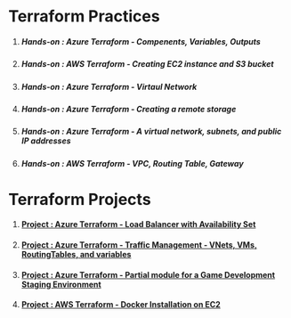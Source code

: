 # Terraform Practices 

 1. ##### Hands-on : Azure Terraform - Compenents, Variables, Outputs

 2. ##### Hands-on : AWS Terraform - Creating EC2 instance and S3 bucket

 3. ##### Hands-on : Azure Terraform - Virtaul Network

 4. ##### Hands-on : Azure Terraform - Creating a remote storage
 
 5. ##### Hands-on : Azure Terraform - A virtual network, subnets, and public IP addresses

 6. ##### Hands-on : AWS Terraform - VPC, Routing Table, Gateway
 
# Terraform Projects

 1. #### [ Project : Azure Terraform - Load Balancer with Availability Set ](https://github.com/tunckasik/terraform/tree/main/Projects/Project-01-Azure%20Load%20Balancer%20with%20Availability%20Set)

 2. #### [ Project : Azure Terraform - Traffic Management - VNets, VMs, RoutingTables, and variables ](https://github.com/tunckasik/terraform/tree/main/Projects/Project-02-Azure_Implement_Traffic_Management)
 
 3. #### [ Project : Azure Terraform - Partial module for a Game Development Staging Environment ](https://github.com/tunckasik/terraform/tree/main/Projects/Project-03-Azure_Game_Development_Staging_Environment_partial%20module)

 4. #### [ Project : AWS Terraform - Docker Installation on EC2 ](https://github.com/tunckasik/terraform/tree/main/Projects/Project-04-AWS_Docker_EC2_Terraform_Installation)
 
